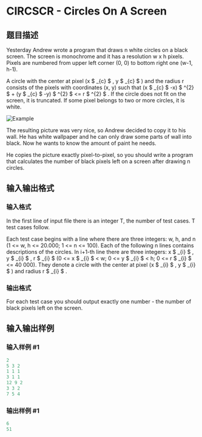 # CIRCSCR - Circles On A Screen

## 题目描述

Yesterday Andrew wrote a program that draws n white circles on a black screen. The screen is monochrome and it has a resolution w x h pixels. Pixels are numbered from upper left corner (0, 0) to bottom right one (w-1, h-1).

A circle with the center at pixel (x $ _{c} $ , y $ _{c} $ ) and the radius r consists of the pixels with coordinates (x, y) such that (x $ _{c} $ -x) $ ^{2} $ + (y $ _{c} $ -y) $ ^{2} $ <= r $ ^{2} $ . If the circle does not fit on the screen, it is truncated. If some pixel belongs to two or more circles, it is white.

![Example](../../content/fidels:CIRCLES.png "Example")

The resulting picture was very nice, so Andrew decided to copy it to his wall. He has white wallpaper and he can only draw some parts of wall into black. Now he wants to know the amount of paint he needs.

He copies the picture exactly pixel-to-pixel, so you should write a program that calculates the number of black pixels left on a screen after drawing n circles.

## 输入输出格式

### 输入格式

In the first line of input file there is an integer T, the number of test cases. T test cases follow.

Each test case begins with a line where there are three integers: w, h, and n (1 <= w, h <= 20.000; 1 <= n <= 100). Each of the following n lines contains descriptions of the circles. In i+1-th line there are three integers: x $ _{i} $ , y $ _{i} $ , r $ _{i} $ (0 <= x $ _{i} $ < w; 0 <= y $ _{i} $ < h; 0 <= r $ _{i} $ <= 40 000). They denote a circle with the center at pixel (x $ _{i} $ , y $ _{i} $ ) and radius r $ _{i} $ .

### 输出格式

For each test case you should output exactly one number - the number of black pixels left on the screen.

## 输入输出样例

### 输入样例 #1

```cpp
2
5 3 2
1 1 1
3 1 1
12 9 2
3 3 2
7 5 4
```


### 输出样例 #1

```cpp
6
51
```



